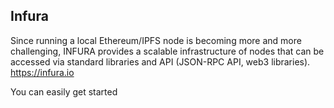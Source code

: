 ## Infura

Since running a local Ethereum/IPFS node is becoming more and more challenging, INFURA provides a scalable infrastructure of nodes that can be accessed via standard libraries and API (JSON-RPC API, web3 libraries).
https://infura.io

You can easily get started 
